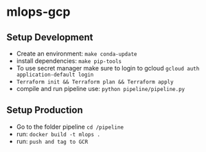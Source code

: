 # mlops-gcp


## Setup Development
- Create an environment: `make conda-update`
- install dependencies: `make pip-tools`
- To use secret manager make sure to login to gcloud
`gcloud auth application-default login`
- `Terraform init && Terraform plan && Terraform apply`
- compile and run pipeline use: `python pipeline/pipeline.py`
  
## Setup Production

- Go to the folder pipeline `cd /pipeline`
- run: `docker build -t mlops .`
- run: `push and tag to GCR`
